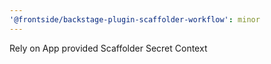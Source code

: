 ```yaml
---
'@frontside/backstage-plugin-scaffolder-workflow': minor
---
```


Rely on App provided Scaffolder Secret Context
